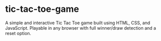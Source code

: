 # tic-tac-toe-game
 A simple and interactive Tic Tac Toe game built using HTML, CSS, and JavaScript. Playable in any browser with full winner/draw detection and a reset option.
